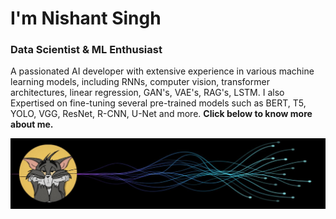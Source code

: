 # I'm Nishant Singh
### Data Scientist & ML Enthusiast
A passionated AI developer with extensive experience in various machine learning models, including RNNs, computer vision, transformer architectures, linear regression, GAN's, VAE's, RAG's, LSTM. I also Expertised on fine-tuning several pre-trained models such as BERT, T5, YOLO, VGG, ResNet, R-CNN, U-Net and more. __Click below to know more about me.__

[![Portfolio](./Images/portfolio.jfif)](https://nishantksingh0.github.io/Portfolio/)
